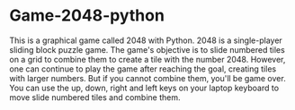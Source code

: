 # Game-2048-python
This is a graphical game called 2048 with Python.
2048 is a single-player sliding block puzzle game.
The game's objective is to slide numbered tiles on a grid to combine them to create a tile with the number 2048.
However, one can continue to play the game after reaching the goal, creating tiles with larger numbers.
But if you cannot combine them, you'll be game over.
You can use the up, down, right and left keys on your laptop keyboard to move slide numbered tiles  and combine them.
